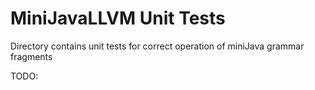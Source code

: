 MiniJavaLLVM Unit Tests
=======================

Directory contains unit tests for correct operation of miniJava grammar fragments

TODO: 



